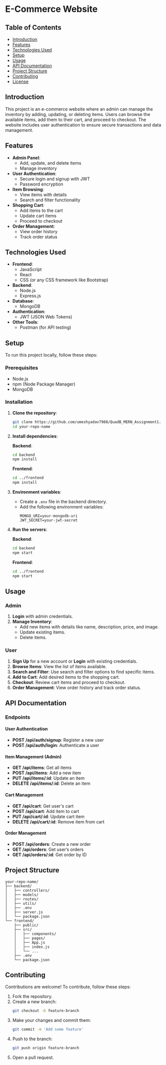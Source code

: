 # E-Commerce Website

## Table of Contents
- [Introduction](#introduction)
- [Features](#features)
- [Technologies Used](#technologies-used)
- [Setup](#setup)
- [Usage](#usage)
- [API Documentation](#api-documentation)
- [Project Structure](#project-structure)
- [Contributing](#contributing)
- [License](#license)

## Introduction
This project is an e-commerce website where an admin can manage the inventory by adding, updating, or deleting items. Users can browse the available items, add them to their cart, and proceed to checkout. The website includes user authentication to ensure secure transactions and data management.

## Features
- **Admin Panel**:
  - Add, update, and delete items
  - Manage inventory
- **User Authentication**:
  - Secure login and signup with JWT
  - Password encryption
- **Item Browsing**:
  - View items with details
  - Search and filter functionality
- **Shopping Cart**:
  - Add items to the cart
  - Update cart items
  - Proceed to checkout
- **Order Management**:
  - View order history
  - Track order status

## Technologies Used
- **Frontend**:
  - JavaScript
  - React
  - CSS (or any CSS framework like Bootstrap)
- **Backend**:
  - Node.js
  - Express.js
- **Database**:
  - MongoDB
- **Authentication**:
  - JWT (JSON Web Tokens)
- **Other Tools**:
  - Postman (for API testing)

## Setup
To run this project locally, follow these steps:

### Prerequisites
- Node.js
- npm (Node Package Manager)
- MongoDB

### Installation
1. **Clone the repository**:
   ```bash
   git clone https://github.com/umeshyadav7988/QuadB_MERN_Assignment1.git
   cd your-repo-name
   ```

2. **Install dependencies**:

   **Backend**:
   ```bash
   cd backend
   npm install
   ```
   
   **Frontend**:
   ```bash
   cd ../frontend
   npm install
   ```
    
3. **Environment variables**:
   - Create a `.env` file in the backend directory.
   - Add the following environment variables:
     ```
     MONGO_URI=your-mongodb-uri
     JWT_SECRET=your-jwt-secret
     ```

4. **Run the servers**:

   **Backend**:
   ```bash
   cd backend
   npm start
   ```

   **Frontend**:
   ```bash
   cd ../frontend
   npm start
   ```

## Usage
### Admin
1. **Login** with admin credentials.
2. **Manage Inventory**:
   - Add new items with details like name, description, price, and image.
   - Update existing items.
   - Delete items.

### User
1. **Sign Up** for a new account or **Login** with existing credentials.
2. **Browse Items**: View the list of items available.
3. **Search and Filter**: Use search and filter options to find specific items.
4. **Add to Cart**: Add desired items to the shopping cart.
5. **Checkout**: Review cart items and proceed to checkout.
6. **Order Management**: View order history and track order status.

## API Documentation
### Endpoints
#### User Authentication
- **POST /api/auth/signup**: Register a new user
- **POST /api/auth/login**: Authenticate a user

#### Item Management (Admin)
- **GET /api/items**: Get all items
- **POST /api/items**: Add a new item
- **PUT /api/items/:id**: Update an item
- **DELETE /api/items/:id**: Delete an item

#### Cart Management
- **GET /api/cart**: Get user's cart
- **POST /api/cart**: Add item to cart
- **PUT /api/cart/:id**: Update cart item
- **DELETE /api/cart/:id**: Remove item from cart

#### Order Management
- **POST /api/orders**: Create a new order
- **GET /api/orders**: Get user’s orders
- **GET /api/orders/:id**: Get order by ID

## Project Structure
```
your-repo-name/
├── backend/
│   ├── controllers/
│   ├── models/
│   ├── routes/
│   ├── utils/
│   ├── .env
│   ├── server.js
│   └── package.json
└── frontend/
    ├── public/
    ├── src/
    │   ├── components/
    │   ├── pages/
    │   ├── App.js
    │   ├── index.js
    │   └── ...
    ├── .env
    └── package.json
```

## Contributing
Contributions are welcome! To contribute, follow these steps:
1. Fork the repository.
2. Create a new branch:
   ```bash
   git checkout -b feature-branch
   ```
3. Make your changes and commit them:
   ```bash
   git commit -m 'Add some feature'
   ```
4. Push to the branch:
   ```bash
   git push origin feature-branch
   ```
5. Open a pull request.
